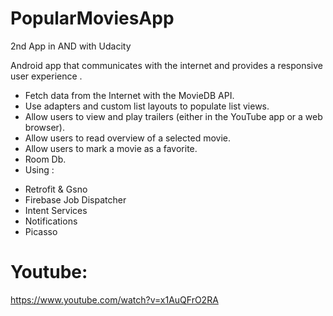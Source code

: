 # PopularMoviesApp
2nd App in AND with Udacity

Android app that communicates with the internet and provides a responsive user experience .
* Fetch data from the Internet with the MovieDB API.
* Use adapters and custom list layouts to populate list views.
* Allow users to view and play trailers (either in the YouTube app or a web browser).
* Allow users to read overview of a selected movie.
* Allow users to mark a movie as a favorite.
* Room Db.
* Using :
- Retrofit & Gsno
- Firebase Job Dispatcher
- Intent Services
- Notifications
- Picasso

# Youtube:
https://www.youtube.com/watch?v=x1AuQFrO2RA
